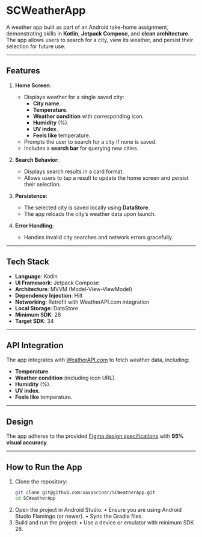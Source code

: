 # SCWeatherApp

A weather app built as part of an Android take-home assignment, demonstrating skills in **Kotlin**, **Jetpack Compose**, and **clean architecture**. The app allows users to search for a city, view its weather, and persist their selection for future use.

---

## Features

1. **Home Screen**:
    - Displays weather for a single saved city:
        - **City name**.
        - **Temperature**.
        - **Weather condition** with corresponding icon.
        - **Humidity** (%).
        - **UV index**.
        - **Feels like** temperature.
    - Prompts the user to search for a city if none is saved.
    - Includes a **search bar** for querying new cities.

2. **Search Behavior**:
    - Displays search results in a card format.
    - Allows users to tap a result to update the home screen and persist their selection.

3. **Persistence**:
    - The selected city is saved locally using **DataStore**.
    - The app reloads the city’s weather data upon launch.

4. **Error Handling**:
    - Handles invalid city searches and network errors gracefully.

---

## Tech Stack

- **Language**: Kotlin
- **UI Framework**: Jetpack Compose
- **Architecture**: MVVM (Model-View-ViewModel)
- **Dependency Injection**: Hilt
- **Networking**: Retrofit with WeatherAPI.com integration
- **Local Storage**: DataStore
- **Minimum SDK**: 28
- **Target SDK**: 34

---

## API Integration

The app integrates with [WeatherAPI.com](https://www.weatherapi.com/docs/) to fetch weather data, including:

- **Temperature**.
- **Weather condition** (including icon URL).
- **Humidity** (%).
- **UV index**.
- **Feels like** temperature.

---

## Design

The app adheres to the provided [Figma design specifications](https://www.figma.com/design/0zySCKWbyeRO805ifaz1lr/Weather-App-Test-Task?node-id=0-1) with **95% visual accuracy**.

---

## How to Run the App

1. Clone the repository:
   ```bash
   git clone git@github.com:savascinar/SCWeatherApp.git
   cd SCWeatherApp
2.	Open the project in Android Studio:
	•	Ensure you are using Android Studio Flamingo (or newer).
	•	Sync the Gradle files.
3. Build and run the project:
	•	Use a device or emulator with minimum SDK 28.